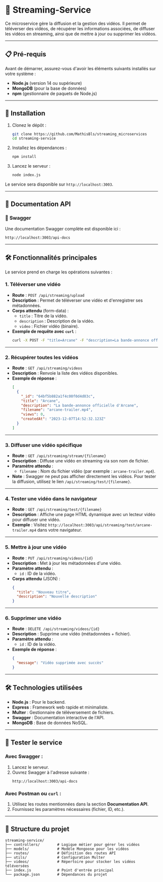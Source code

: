 
# 🎥 **Streaming-Service**

Ce microservice gère la diffusion et la gestion des vidéos. Il permet de téléverser des vidéos, de récupérer les informations associées, de diffuser les vidéos en streaming, ainsi que de mettre à jour ou supprimer les vidéos.

---

## 📋 **Pré-requis**

Avant de démarrer, assurez-vous d'avoir les éléments suivants installés sur votre système :

- **Node.js** (version 14 ou supérieure)
- **MongoDB** (pour la base de données)
- **npm** (gestionnaire de paquets de Node.js)

---

## 🚀 **Installation**

1. Clonez le dépôt :
   ```bash
   git clone https://github.com/MathisBls/streaming_microservices
   cd streaming-service
   ```

2. Installez les dépendances :
   ```bash
   npm install
   ```

3. Lancez le serveur :
   ```bash
   node index.js
   ```

Le service sera disponible sur `http://localhost:3003`.

---

## 📖 **Documentation API**

### 📄 **Swagger**
Une documentation Swagger complète est disponible ici :
```
http://localhost:3003/api-docs
```

---

## 🛠️ **Fonctionnalités principales**

Le service prend en charge les opérations suivantes :

### **1. Téléverser une vidéo**
- **Route** : `POST /api/streaming/upload`
- **Description** : Permet de téléverser une vidéo et d'enregistrer ses métadonnées.
- **Corps attendu** (form-data) :
  - `title` : Titre de la vidéo.
  - `description` : Description de la vidéo.
  - `video` : Fichier vidéo (binaire).
- **Exemple de requête avec `curl`** :
  ```bash
  curl -X POST -F "title=Arcane" -F "description=La bande-annonce officielle d'Arcane" -F "video=@arcane-trailer.mp4" http://localhost:3003/api/streaming/upload
  ```

---

### **2. Récupérer toutes les vidéos**
- **Route** : `GET /api/streaming/videos`
- **Description** : Renvoie la liste des vidéos disponibles.
- **Exemple de réponse** :
  ```json
  [
    {
      "_id": "64bf5b882a1f4c00f0d4d03c",
      "title": "Arcane",
      "description": "La bande-annonce officielle d'Arcane",
      "filename": "arcane-trailer.mp4",
      "views": 0,
      "createdAt": "2023-12-07T14:52:32.123Z"
    }
  ]
  ```

---

### **3. Diffuser une vidéo spécifique**
- **Route** : `GET /api/streaming/stream/{filename}`
- **Description** : Diffuse une vidéo en streaming via son nom de fichier.
- **Paramètre attendu** :
  - `filename` : Nom du fichier vidéo (par exemple : `arcane-trailer.mp4`).
- **Note** : Swagger ne peut pas afficher directement les vidéos. Pour tester la diffusion, utilisez le lien `/api/streaming/test/{filename}`.

---

### **4. Tester une vidéo dans le navigateur**
- **Route** : `GET /api/streaming/test/{filename}`
- **Description** : Affiche une page HTML dynamique avec un lecteur vidéo pour diffuser une vidéo.
- **Exemple** : Visitez `http://localhost:3003/api/streaming/test/arcane-trailer.mp4` dans votre navigateur.

---

### **5. Mettre à jour une vidéo**
- **Route** : `PUT /api/streaming/videos/{id}`
- **Description** : Met à jour les métadonnées d'une vidéo.
- **Paramètre attendu** :
  - `id` : ID de la vidéo.
- **Corps attendu** (JSON) :
  ```json
  {
    "title": "Nouveau titre",
    "description": "Nouvelle description"
  }
  ```

---

### **6. Supprimer une vidéo**
- **Route** : `DELETE /api/streaming/videos/{id}`
- **Description** : Supprime une vidéo (métadonnées + fichier).
- **Paramètre attendu** :
  - `id` : ID de la vidéo.
- **Exemple de réponse** :
  ```json
  {
    "message": "Vidéo supprimée avec succès"
  }
  ```

---

## 🛠️ **Technologies utilisées**
- **Node.js** : Pour le backend.
- **Express** : Framework web rapide et minimaliste.
- **Multer** : Gestionnaire de téléversement de fichiers.
- **Swagger** : Documentation interactive de l'API.
- **MongoDB** : Base de données NoSQL.

---

## 🧪 **Tester le service**
### Avec Swagger :
1. Lancez le serveur.
2. Ouvrez Swagger à l'adresse suivante :
   ```
   http://localhost:3003/api-docs
   ```

### Avec Postman ou `curl` :
1. Utilisez les routes mentionnées dans la section **Documentation API**.
2. Fournissez les paramètres nécessaires (fichier, ID, etc.).

---

## 📂 **Structure du projet**
```
streaming-service/
├── controllers/        # Logique métier pour gérer les vidéos
├── models/             # Modèle Mongoose pour les vidéos
├── routes/             # Définition des routes API
├── utils/              # Configuration Multer
├── videos/             # Répertoire pour stocker les vidéos téléversées
├── index.js            # Point d'entrée principal
└── package.json        # Dépendances du projet
```



